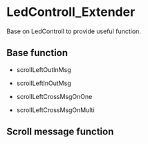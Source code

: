 # LedControll_Extender
Base on LedControll to provide useful function.

## Base function
- scrollLeftOutInMsg

- scrollLeftInOutMsg

- scrollLeftCrossMsgOnOne

- scrollLeftCrossMsgOnMulti

## Scroll message function
